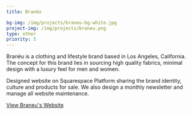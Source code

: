 ```yaml
---
title: Branëu

bg-img: /img/projects/braneu-bg-white.jpg
project-img: /img/projects/braneu.png
type: other
priority: 5
---
```

<p>Branëu is a clothing and lifestyle brand based in Los Angeles, California.  The concept for this brand lies in sourcing high quality fabrics, minimal design with a luxury feel for men and women.</p>
<p>Designed website on Squarespace Platform sharing the brand identity, culture and products for sale.  We also design a monthly newsletter and manage all website maintenance.</p>
<p>
	<a href="https://www.braneu.com" alt="Braneu Website" target="_blank">View Braneu's Website</a>
</p>